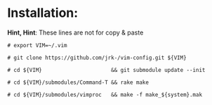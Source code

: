 # Installation:

**Hint, Hint**: These lines are not for copy & paste

    # export VIM=~/.vim

    # git clone https://github.com/jrk-/vim-config.git ${VIM}

    # cd ${VIM}                      && git submodule update --init

    # cd ${VIM}/submodules/Command-T && rake make

    # cd ${VIM}/submodules/vimproc   && make -f make_${system}.mak
